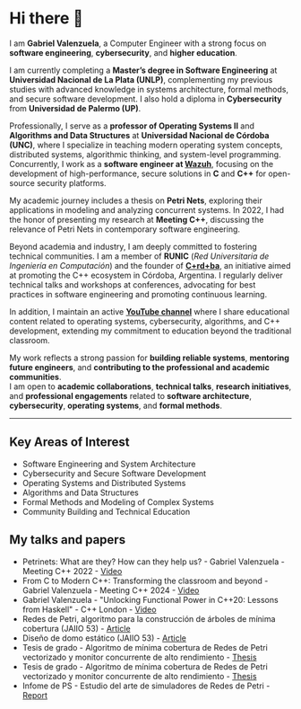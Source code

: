 # Hi there 👋

I am **Gabriel Valenzuela**, a Computer Engineer with a strong focus on **software engineering**, **cybersecurity**, and **higher education**.

I am currently completing a **Master’s degree in Software Engineering** at **Universidad Nacional de La Plata (UNLP)**, complementing my previous studies with advanced knowledge in systems architecture, formal methods, and secure software development. I also hold a diploma in **Cybersecurity** from **Universidad de Palermo (UP)**.

Professionally, I serve as a **professor of Operating Systems II** and **Algorithms and Data Structures** at **Universidad Nacional de Córdoba (UNC)**, where I specialize in teaching modern operating system concepts, distributed systems, algorithmic thinking, and system-level programming. Concurrently, I work as a **software engineer at [Wazuh](https://www.wazuh.com)**, focusing on the development of high-performance, secure solutions in **C** and **C++** for open-source security platforms.

My academic journey includes a thesis on **Petri Nets**, exploring their applications in modeling and analyzing concurrent systems. In 2022, I had the honor of presenting my research at **Meeting C++**, discussing the relevance of Petri Nets in contemporary software engineering.

Beyond academia and industry, I am deeply committed to fostering technical communities. I am a member of **RUNIC** (*Red Universitaria de Ingeniería en Computación*) and the founder of **[C+rd+ba](https://sites.google.com/view/cppcordoba/inicio)**, an initiative aimed at promoting the C++ ecosystem in Córdoba, Argentina. I regularly deliver technical talks and workshops at conferences, advocating for best practices in software engineering and promoting continuous learning.

In addition, I maintain an active **[YouTube channel](https://www.youtube.com/channel/UCBGCxwHv-q1ztZjUZUa-05A)** where I share educational content related to operating systems, cybersecurity, algorithms, and C++ development, extending my commitment to education beyond the traditional classroom.

My work reflects a strong passion for **building reliable systems**, **mentoring future engineers**, and **contributing to the professional and academic communities**.  
I am open to **academic collaborations**, **technical talks**, **research initiatives**, and **professional engagements** related to **software architecture**, **cybersecurity**, **operating systems**, and **formal methods**.

---

## Key Areas of Interest
- Software Engineering and System Architecture
- Cybersecurity and Secure Software Development
- Operating Systems and Distributed Systems
- Algorithms and Data Structures
- Formal Methods and Modeling of Complex Systems
- Community Building and Technical Education

## My talks and papers
- Petrinets: What are they? How can they help us? - Gabriel Valenzuela - Meeting C++ 2022 - [Video](https://youtu.be/Ew4LL_OJ2BE)
- From C to Modern C++: Transforming the classroom and beyond - Gabriel Valenzuela - Meeting C++ 2024 - [Video](https://youtu.be/4_0_lP-sKfU)
- Gabriel Valenzuela - "Unlocking Functional Power in C++20: Lessons from Haskell" - C++ London - [Video](https://youtu.be/q3PQbTcEtQQ)
- Redes de Petri, algoritmo para la construcción de árboles de mínima cobertura (JAIIO 53) - [Article](https://www.researchgate.net/publication/383873554_Redes_de_Petri_algoritmo_para_la_construccion_de_arboles_de_minima_cobertura)
- Diseño de domo estático (JAIIO 53) - [Article](https://www.researchgate.net/publication/383876036_Diseno_de_domo_estatico)
- Tesis de grado - Algoritmo de mínima cobertura de Redes de Petri vectorizado y monitor concurrente de alto rendimiento - [Thesis](https://www.researchgate.net/publication/377386078_Algoritmo_de_minima_cobertura_de_Redes_de_Petri_vectorizado_y_monitor_concurrente_de_alto_rendimiento)
- Tesis de grado - Algoritmo de mínima cobertura de Redes de Petri vectorizado y monitor concurrente de alto rendimiento - [Thesis](https://www.researchgate.net/publication/377386078_Algoritmo_de_minima_cobertura_de_Redes_de_Petri_vectorizado_y_monitor_concurrente_de_alto_rendimiento)
- Infome de PS - Estudio del arte de simuladores de Redes de Petri - [Report](https://www.researchgate.net/publication/391195654_Informe_final_PS_Practica_supervisada)
